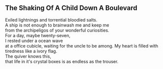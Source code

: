 The Shaking Of A Child Down A Boulevard
---------------------------------------
Exiled lightnings and torrential bloodied salts.  
A ship is not enough to brainwash me and keep me  
from the archipeligos of your wonderful curiosities.  
For a day, maybe twenty-seven,  
I rested under a ocean wave  
at a office cubicle, waiting for the uncle to be among. My heart is filled with tiredness like a ivory flag.  
The quiver knows this,  
that life in it's crystal boxes is as endless as the trouser.  
